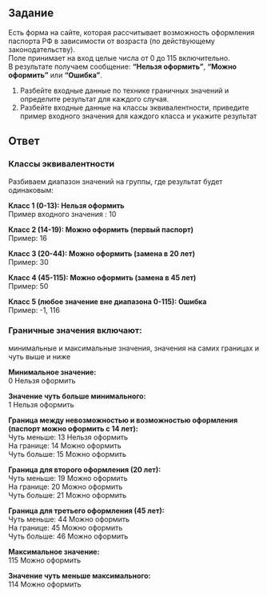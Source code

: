 ## Задание

Есть форма на сайте, которая рассчитывает возможность оформления паспорта РФ в зависимости от возраста (по действующему законодательству).  
Поле принимает на вход целые числа от 0 до 115 включительно.   
В результате получаем сообщение: **“Нельзя оформить”**, **“Можно оформить”** или **“Ошибка”**.  

1) Разбейте входные данные по технике граничных значений и определите результат для каждого случая.  
2) Разбейте входные данные на классы эквивалентности, приведите пример входного значения для каждого класса и укажите результат

## Ответ

### **Классы эквивалентности**  
Разбиваем диапазон значений на группы, где результат будет одинаковым:  

**Класс 1 (0-13): Нельзя оформить**  
Пример входного значения : 10 
   
 
**Класс 2 (14-19): Можно оформить (первый паспорт)**  
Пример: 16  

**Класс 3 (20-44): Можно оформить (замена в 20 лет)**  
Пример: 30  

**Класс 4 (45-115): Можно оформить (замена в 45 лет)**  
Пример: 50  

**Класс 5 (любое значение вне диапазона 0-115): Ошибка**  
Пример: -1, 116

### Граничные значения  включают:  
минимальные и максимальные значения, значения на самих границах и чуть выше и ниже  

**Минимальное значение:**  
0 Нельзя оформить  

**Значение чуть больше минимального:**  
1 Нельзя оформить  

**Граница между невозможностью и возможностью оформления (паспорт можно оформить с 14 лет):**  
Чуть меньше: 13 Нельзя оформить  
На границе: 14 Можно оформить  
Чуть больше: 15 Можно оформить  

**Граница для второго оформления (20 лет):**  
Чуть меньше: 19 Можно оформить  
На границе: 20 Можно оформить  
Чуть больше: 21 Можно оформить  

**Граница для третьего оформления (45 лет):**  
Чуть меньше: 44 Можно оформить  
На границе: 45 Можно оформить  
Чуть больше: 46 Можно оформить  
 
**Максимальное значение:**  
115 Можно оформить  

**Значение чуть меньше максимального:**  
114 Можно оформить  
